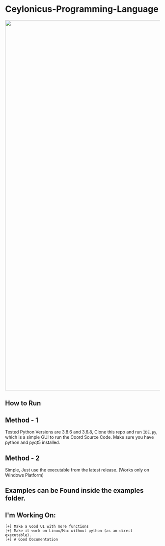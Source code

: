 # Ceylonicus-Programming-Language
<p align="center">
    <img width="1200px" src="https://github.com/RezSat/Ceylonicus/blob/gh-pages/assets/images/logo-1200x268.png"><br/>
  </a>
</p>

## How to Run

## Method - 1
Tested Python Versions are 3.8.6 and 3.6.8,
Clone this repo and run `IDE.py`, which is a simple GUI to run the Coord Source Code. Make sure you have python and pyqt5 installed.

## Method - 2
Simple, Just use the executable from the latest release. (Works only on Windows Platform)

## Examples can be Found inside the examples folder.

## I'm Working On:
```
[+] Make a Good UI with more functions
[+] Make it work on Linux/Mac without python (as an direct executable).
[+] A Good Documentation
```

